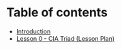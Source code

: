 # Table of contents

* [Introduction](README.md)
* [Lesson 0 - CIA Triad \(Lesson Plan\)](lesson-0-cia-triad-lesson-plan.md)

